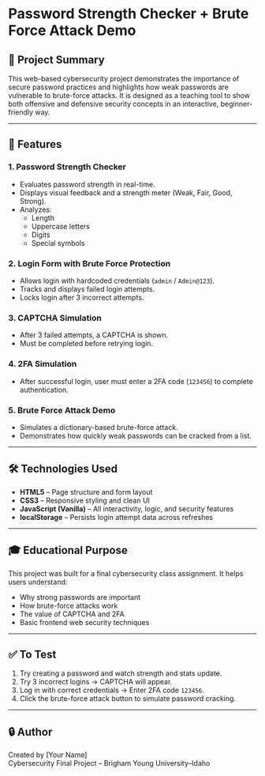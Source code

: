 # Password Strength Checker + Brute Force Attack Demo

## 📌 Project Summary

This web-based cybersecurity project demonstrates the importance of secure password practices and highlights how weak passwords are vulnerable to brute-force attacks. It is designed as a teaching tool to show both offensive and defensive security concepts in an interactive, beginner-friendly way.

---

## 🔐 Features

### 1. Password Strength Checker
- Evaluates password strength in real-time.
- Displays visual feedback and a strength meter (Weak, Fair, Good, Strong).
- Analyzes:
  - Length
  - Uppercase letters
  - Digits
  - Special symbols

### 2. Login Form with Brute Force Protection
- Allows login with hardcoded credentials (`admin` / `Admin@123`).
- Tracks and displays failed login attempts.
- Locks login after 3 incorrect attempts.

### 3. CAPTCHA Simulation
- After 3 failed attempts, a CAPTCHA is shown.
- Must be completed before retrying login.

### 4. 2FA Simulation
- After successful login, user must enter a 2FA code (`123456`) to complete authentication.

### 5. Brute Force Attack Demo
- Simulates a dictionary-based brute-force attack.
- Demonstrates how quickly weak passwords can be cracked from a list.

---

## 🛠️ Technologies Used

- **HTML5** – Page structure and form layout  
- **CSS3** – Responsive styling and clean UI  
- **JavaScript (Vanilla)** – All interactivity, logic, and security features  
- **localStorage** – Persists login attempt data across refreshes  

---

## 🎓 Educational Purpose

This project was built for a final cybersecurity class assignment. It helps users understand:
- Why strong passwords are important  
- How brute-force attacks work  
- The value of CAPTCHA and 2FA  
- Basic frontend web security techniques  

---

## ✅ To Test

1. Try creating a password and watch strength and stats update.
2. Try 3 incorrect logins → CAPTCHA will appear.
3. Log in with correct credentials → Enter 2FA code `123456`.
4. Click the brute-force attack button to simulate password cracking.

---

## 🔒 Author

Created by [Your Name]  
Cybersecurity Final Project – Brigham Young University–Idaho  
